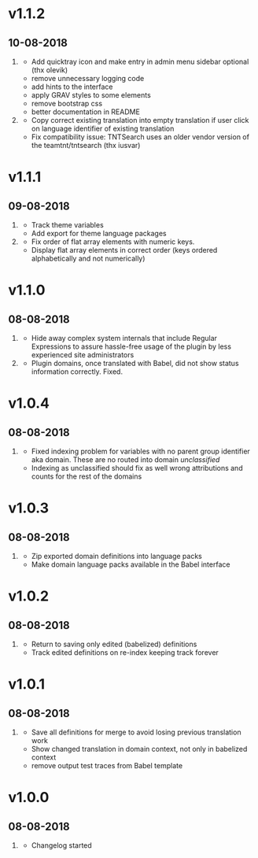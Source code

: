 # v1.1.2
## 10-08-2018

1. [](#improved)
    * Add quicktray icon and make entry in admin menu sidebar optional (thx olevik)
    * remove unnecessary logging code
    * add hints to the interface
    * apply GRAV styles to some elements
    * remove bootstrap css
    * better documentation in README
1. [](#bugfix)
    * Copy correct existing translation into empty translation if user click on language identifier of existing translation
    * Fix compatibility issue: TNTSearch uses an older vendor version of the teamtnt/tntsearch (thx iusvar)


# v1.1.1
## 09-08-2018

1. [](#new)
    * Track theme variables
    * Add export for theme language packages
1. [](#bugfix)
    * Fix order of flat array elements with numeric keys.
    * Display flat array elements in correct order (keys ordered alphabetically and not numerically)

# v1.1.0
## 08-08-2018

1. [](#new)
    * Hide away complex system internals that include Regular Expressions to assure hassle-free usage of the plugin by less experienced site administrators
1. [](#bugfix)
    * Plugin domains, once translated with Babel, did not show status information correctly. Fixed.

# v1.0.4
## 08-08-2018

1. [](#bugfix)
    * Fixed indexing problem for variables with no parent group identifier aka domain. These are no routed into domain *unclassified*
    * Indexing as unclassified should fix as well wrong attributions and counts for the rest of the domains

# v1.0.3
## 08-08-2018

1. [](#new)
    * Zip exported domain definitions into language packs
    * Make domain language packs available in the Babel interface

# v1.0.2
## 08-08-2018

1. [](#improved)
    * Return to saving only edited (babelized) definitions
    * Track edited definitions on re-index keeping track forever

# v1.0.1
## 08-08-2018

1. [](#bugfix)
    * Save all definitions for merge to avoid losing previous translation work
    * Show changed translation in domain context, not only in babelized context
    * remove output test traces from Babel template

# v1.0.0
## 08-08-2018

1. [](#new)
    * Changelog started

